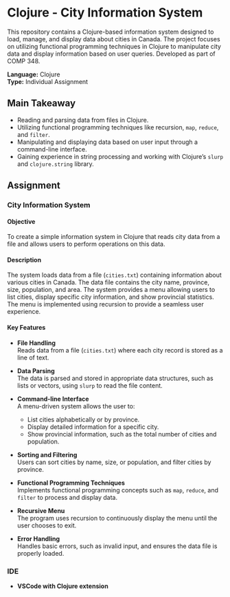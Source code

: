 # Clojure - City Information System

This repository contains a Clojure-based information system designed to load, manage, and display data about cities in Canada. The project focuses on utilizing functional programming techniques in Clojure to manipulate city data and display information based on user queries. Developed as part of COMP 348.

**Language:** Clojure  
**Type:** Individual Assignment

## Main Takeaway

- Reading and parsing data from files in Clojure.
- Utilizing functional programming techniques like recursion, `map`, `reduce`, and `filter`.
- Manipulating and displaying data based on user input through a command-line interface.
- Gaining experience in string processing and working with Clojure’s `slurp` and `clojure.string` library.

## Assignment

### City Information System

#### Objective

To create a simple information system in Clojure that reads city data from a file and allows users to perform operations on this data.

#### Description

The system loads data from a file (`cities.txt`) containing information about various cities in Canada. The data file contains the city name, province, size, population, and area. The system provides a menu allowing users to list cities, display specific city information, and show provincial statistics. The menu is implemented using recursion to provide a seamless user experience.

#### Key Features

- **File Handling**  
  Reads data from a file (`cities.txt`) where each city record is stored as a line of text.
- **Data Parsing**  
  The data is parsed and stored in appropriate data structures, such as lists or vectors, using `slurp` to read the file content.
- **Command-line Interface**  
  A menu-driven system allows the user to:
  - List cities alphabetically or by province.
  - Display detailed information for a specific city.
  - Show provincial information, such as the total number of cities and population.
- **Sorting and Filtering**  
  Users can sort cities by name, size, or population, and filter cities by province.

- **Functional Programming Techniques**  
  Implements functional programming concepts such as `map`, `reduce`, and `filter` to process and display data.

- **Recursive Menu**  
  The program uses recursion to continuously display the menu until the user chooses to exit.

- **Error Handling**  
  Handles basic errors, such as invalid input, and ensures the data file is properly loaded.

### IDE

- **VSCode with Clojure extension**
